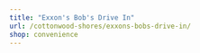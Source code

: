 ```yaml
---
title: "Exxon's Bob's Drive In"
url: /cottonwood-shores/exxons-bobs-drive-in/
shop: convenience
---
```

